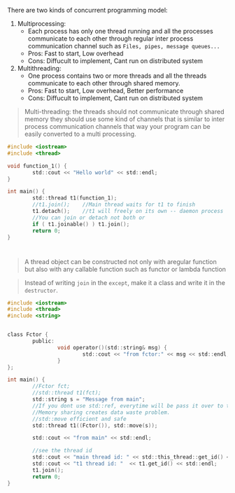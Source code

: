 There are two kinds of concurrent programming model:
1. Multiprocessing:
    - Each process has only one thread running and all the processes communicate to each other through regular inter process communication channel such as `Files, pipes, message queues...`
    - Pros: Fast to start, Low overhead
    - Cons: Diffucult to implement, Cant run on distributed system    
2. Multithreading:
    - One process contains two or more threads and all the threads communicate to each other through shared memory.
    - Pros: Fast to start, Low overhead, Better performance
    - Cons: Diffucult to implement, Cant run on distributed system

> Multi-threading: the threads should not communicate through shared memory they should use some kind of channels that is similar to inter process communication channels that way your program can be easily converted to a multi processing.


```c
#include <iostream>
#include <thread>

void function_1() {
        std::cout << "Hello world" << std::endl;
}

int main() {
        std::thread t1(function_1);
        //t1.join();    //Main thread waits for t1 to finish
        t1.detach();    //t1 will freely on its own -- daemon process
        //You can join or detach not both or
        if ( t1.joinable() ) t1.join();
        return 0;
}
```
#
#


> A thread object can be constructed not only with aregular function but also with any callable function such as functor or lambda function


> Instead of writing `join` in the `except`, make it a class and write it in the `destructor`.



```c
#include <iostream>
#include <thread>
#include <string>


class Fctor {
        public:
                void operator()(std::string& msg) {
                        std::cout << "from fctor:" << msg << std::endl;
                }
};

int main() {
        //Fctor fct;
        //std::thread t1(fct);
        std::string s = "Message from main";
        //If you dont use std::ref, everytime will be pass it over to the thread by value.
        //Memory sharing creates data waste problem.
        //std::move efficient and safe
        std::thread t1((Fctor()), std::move(s));

        std::cout << "from main" << std::endl;

        //see the thread id
        std::cout << "main thread id: " << std::this_thread::get_id() << std::endl;
        std::cout << "t1 thread id: "  << t1.get_id() << std::endl;
        t1.join();
        return 0;
}

```

#
#





